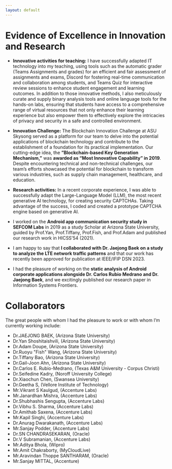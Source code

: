 ```yaml
---
layout: default
---
```


# Evidence of Excellence in Innovation and Research

+ __Innovative activities for teaching:__ I have successfully adapted IT technology into my teaching, using tools such as the automatic grader (Teams Assignments and grades) for an efficient and fair assessment of assignments and exams, Discord for fostering real-time communication and collaboration among students, and Teams Quiz for interactive review sessions to enhance student engagement and learning outcomes. In addition to those innovative methods, I also meticulously curate and supply binary analysis tools and online language tools for the hands-on labs, ensuring that students have access to a comprehensive range of virtual resources that not only enhance their learning experience but also empower them to effectively explore the intricacies of privacy and security in a safe and controlled environment.

+ __Innovation  Challenge:__  The Blockchain Innovation Challenge at ASU Skysong served as a platform for our team to delve into the potential applications of blockchain technology and contribute to the establishment of a foundation for its practical implementation.  Our cutting-edge idea, the __”Blockchain-based Key Generation Mechanism,”__ was __awarded as “Most Innovative Capability” in 2019__. Despite encountering technical and non-technical challenges, our team’s efforts showcased the potential for blockchain to transform various industries, such as supply chain management, healthcare, and education.

+ __Research activities:__ In a recent corporate experience, I was able to successfully adapt the Large-Language Model (LLM), the most recent generative AI technology, for creating security CAPTCHAs. Taking advantage of the success, I coded and created a prototype CAPTCHA engine based on generative AI. 

+ I worked on the __Android app communication security study in SEFCOM Labs__ in 2019 as a study Scholar at Arizona State University, guided by Prof.Yan, Prof.Tiffany, Prof.Fish, and Prof.Adam and published our research work in HICSS’54 (2021). 

+ I am happy to say that __I collaborated with Dr. Jaejong Baek on a study to analyze the LTE network traffic patterns__ and that our work has recently been approved for publication at IEEE/IFIP DSN 2023. 

+ I had the pleasure of working on the __static analysis of Android corporate applications alongside Dr. Carlos Rubio Medrano and Dr. Jaejong Baek__, and we excitingly published our research paper in Information Systems Frontiers.

# Collaborators

The great people with whom I had the pleasure to work or with whom I’m currently working include:
+ Dr.JAEJONG BAEK, (Arizona State University)
+ Dr.Yan Shoshitaishvili, (Arizona State University)
+ Dr.Adam Doupe, (Arizona State University)
+ Dr.Ruoyu "Fish" Wang, (Arizona State University)
+ Dr.Tiffany Bao, (Arizona State University)
+ Dr.Gail-Joon Ahn, (Arizona State University)
+ Dr.Carlos E. Rubio-Medrano, (Texas A&M University - Corpus Christi)
+ Dr.Seifedine Kadry, (Noroff University College)
+ Dr.Xiaochun Chen, (Swansea University)
+ Dr.Geetha S, (Vellore Institute of Technology)
+ Mr.Vikrant S Kaulgud, (Accenture Labs)
+ Mr.Janardhan Mishra, (Accenture Labs)
+ Dr.Shubhashis Sengupta, (Accenture Labs)
+ Dr.Vibhu S. Sharma, (Accenture Labs)
+ Dr.Amithab Saxena, (Accenture Labs)
+ Mr.Kapil Singhi, (Accenture Labs)
+ Dr.Anurag Dwarakanath, (Accenture Labs)
+ Mr.Sanjay Podder, (Accenture Labs)
+ Dr.SN CHANDRASEKARAN, (Oracle)
+ Dr.V Subramanian, (Accenture Labs)
+ Mr.Aditya Bhola, (Wipro)
+ Mr.Amit Chakraborty, (MyCloudLive)
+ Mr.Aravindan Thoppe SANTHARAM, (Oracle)
+ Mr.Sanjay MITTAL, (Accenture)


